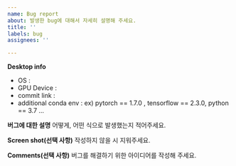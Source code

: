 ```yaml
---
name: Bug report
about: 발생한 bug에 대해서 자세히 설명해 주세요.
title: ''
labels: bug
assignees: ''

---
```


**Desktop info**
- OS :
- GPU Device :
- commit link : 
- additional conda env : ex) pytorch == 1.7.0 , tensorflow == 2.3.0, python == 3.7 ... 

**버그에 대한 설명**
어떻게, 어떤 식으로 발생했는지 적어주세요.

**Screen shot(선택 사항)**
작성하지 않을 시 지워주세요.

**Comments(선택 사항)**
버그를 해결하기 위한 아이디어를 작성해 주세요.
